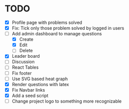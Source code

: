 # TODO

- [x] Profile page with problems solved
- [x] Fix: Tick only those problem solved by logged in users
- [ ] Add admin dashboard to manage questions
  - [x] Create
  - [x] Edit
  - [ ] Delete
- [x] Leader board
- [ ] Discussion
- [ ] React Tables
- [ ] Fix footer
- [ ] Use SVG based heat graph
- [x] Render questions with latex
- [x] Fix Navbar links
- [x] Add a seed script
- [ ] Change project logo to something more recognizable  